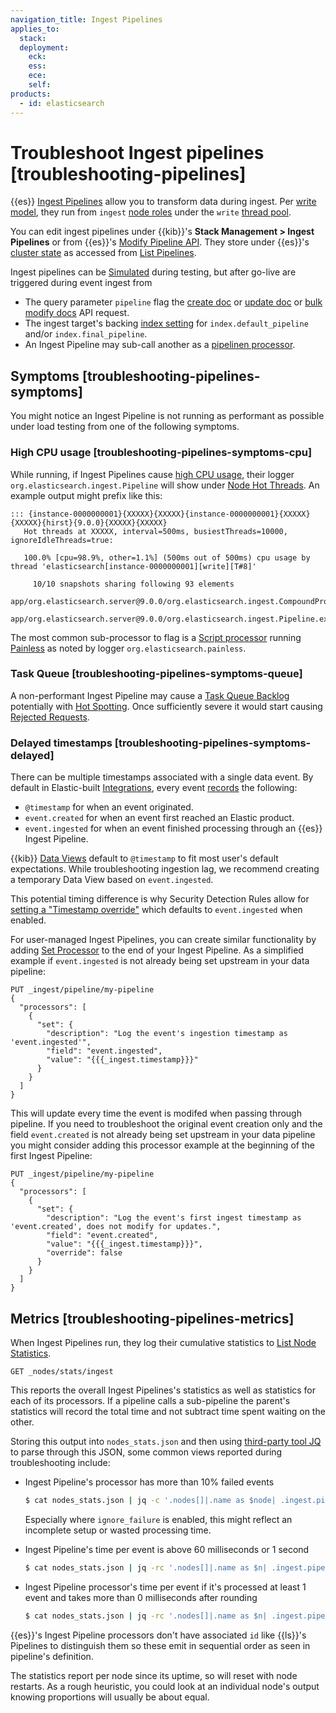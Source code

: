 ```yaml
---
navigation_title: Ingest Pipelines
applies_to:
  stack:
  deployment:
    eck:
    ess:
    ece:
    self:
products:
  - id: elasticsearch
---
```


# Troubleshoot Ingest pipelines [troubleshooting-pipelines]

{{es}} [Ingest Pipelines](https://www.elastic.co/docs/manage-data/ingest/transform-enrich/ingest-pipelines) allow you to transform data during ingest. Per [write model](https://www.elastic.co/docs/deploy-manage/distributed-architecture/reading-and-writing-documents#basic-write-model), they run from `ingest` [node roles](https://www.elastic.co/docs/deploy-manage/distributed-architecture/clusters-nodes-shards/node-roles) under the `write` [thread pool](https://www.elastic.co/docs/reference/elasticsearch/configuration-reference/thread-pool-settings).

You can edit ingest pipelines under {{kib}}'s **Stack Management > Ingest Pipelines** or from {{es}}'s [Modify Pipeline API](https://www.elastic.co/docs/api/doc/elasticsearch/operation/operation-ingest-put-pipeline). They store under {{es}}'s [cluster state](https://www.elastic.co/docs/api/doc/elasticsearch/operation/operation-cluster-state) as accessed from [List Pipelines](https://www.elastic.co/docs/api/doc/elasticsearch/operation/operation-ingest-get-pipeline).

Ingest pipelines can be [Simulated](https://www.elastic.co/docs/api/doc/elasticsearch/operation/operation-ingest-simulate) during testing, but after go-live are triggered during event ingest from

* The query parameter `pipeline` flag the [create doc](https://www.elastic.co/docs/api/doc/elasticsearch/operation/operation-create) or [update doc](https://www.elastic.co/docs/api/doc/elasticsearch/operation/operation-update) or [bulk modify docs](https://www.elastic.co/docs/api/doc/elasticsearch/operation/operation-bulk) API request.
* The ingest target's backing [index setting](https://www.elastic.co/docs/reference/elasticsearch/index-settings/index-modules#dynamic-index-settings) for `index.default_pipeline` and/or `index.final_pipeline`.
* An Ingest Pipeline may sub-call another as a [pipelinen processor](https://www.elastic.co/docs/reference/enrich-processor/pipeline-processor).

## Symptoms [troubleshooting-pipelines-symptoms]

You might notice an Ingest Pipeline is not running as performant as possible under load testing from one of the following symptoms.


### High CPU usage [troubleshooting-pipelines-symptoms-cpu]

While running, if Ingest Pipelines cause [high CPU usage](https://www.elastic.co/docs/troubleshoot/elasticsearch/high-cpu-usage), their logger `org.elasticsearch.ingest.Pipeline` will show under [Node Hot Threads](https://www.elastic.co/docs/api/doc/elasticsearch/operation/operation-nodes-hot-threads). An example output might prefix like this:

```text
::: {instance-0000000001}{XXXXX}{XXXXX}{instance-0000000001}{XXXXX}{XXXXX}{hirst}{9.0.0}{XXXXX}{XXXXX}
   Hot threads at XXXXX, interval=500ms, busiestThreads=10000, ignoreIdleThreads=true:

   100.0% [cpu=98.9%, other=1.1%] (500ms out of 500ms) cpu usage by thread 'elasticsearch[instance-0000000001][write][T#8]'

     10/10 snapshots sharing following 93 elements
       app/org.elasticsearch.server@9.0.0/org.elasticsearch.ingest.CompoundProcessor.execute(CompoundProcessor.java:145)
       app/org.elasticsearch.server@9.0.0/org.elasticsearch.ingest.Pipeline.execute(Pipeline.java:129)
```

The most common sub-processor to flag is a [Script processor](https://www.elastic.co/docs/reference/enrich-processor/script-processor) running [Painless](https://www.elastic.co/docs/reference/scripting-languages/painless/painless) as noted by logger `org.elasticsearch.painless`.


### Task Queue [troubleshooting-pipelines-symptoms-queue]

A non-performant Ingest Pipeline may cause a [Task Queue Backlog](https://www.elastic.co/docs/troubleshoot/elasticsearch/task-queue-backlog) potentially with [Hot Spotting](https://www.elastic.co/docs/troubleshoot/elasticsearch/hotspotting). Once sufficiently severe it would start causing [Rejected Requests](https://www.elastic.co/docs/troubleshoot/elasticsearch/rejected-requests#check-rejected-tasks).


### Delayed timestamps [troubleshooting-pipelines-symptoms-delayed]

There can be multiple timestamps associated with a single data event. By default in Elastic-built [Integrations](https://www.elastic.co/docs/reference/integrations), every event [records](https://www.elastic.co/docs/reference/ecs/ecs-principles-implementation#_timestamps) the following:

* `@timestamp` for when an event originated.
* `event.created` for when an event first reached an Elastic product.
* `event.ingested` for when an event finished processing through an {{es}} Ingest Pipeline.

{{kib}} [Data Views](https://www.elastic.co/docs/explore-analyze/find-and-organize/data-views) default to `@timestamp` to fit most user's default expectations. While troubleshooting ingestion lag, we recommend creating a temporary Data View based on `event.ingested`. 

This potential timing difference is why Security Detection Rules allow for [setting a "Timestamp override"](https://www.elastic.co/docs/troubleshoot/security/detection-rules#troubleshoot-ingestion-pipeline-delay) which defaults to `event.ingested` when enabled.

For user-managed Ingest Pipelines, you can create similar functionality by adding [Set Processor](https://www.elastic.co/docs/reference/enrich-processor/set-processor) to the end of your Ingest Pipeline. As a simplified example if `event.ingested` is not already being set upstream in your data pipeline:

```console
PUT _ingest/pipeline/my-pipeline
{
  "processors": [
    {
      "set": {
        "description": "Log the event's ingestion timestamp as 'event.ingested'",
        "field": "event.ingested",
        "value": "{{{_ingest.timestamp}}}"
      }
    }
  ]
}
```

This will update every time the event is modifed when passing through pipeline. If you need to troubleshoot the original event creation only and the field `event.created` is not already being set upstream in your data pipeline you might consider adding this processor example at the beginning of the first Ingest Pipeline:

```console
PUT _ingest/pipeline/my-pipeline
{
  "processors": [
    {
      "set": {
        "description": "Log the event's first ingest timestamp as 'event.created', does not modify for updates.",
        "field": "event.created",
        "value": "{{{_ingest.timestamp}}}",
        "override": false
      }
    }
  ]
}
```


## Metrics [troubleshooting-pipelines-metrics]

When Ingest Pipelines run, they log their cumulative statistics to [List Node Statistics](https://www.elastic.co/docs/api/doc/elasticsearch/operation/operation-nodes-stats). 

```console
GET _nodes/stats/ingest
```

This reports the overall Ingest Pipelines's statistics as well as statistics for each of its processors. If a pipeline calls a sub-pipeline the parent's statistics will record the total time and not subtract time spent waiting on the other. 

Storing this output into `nodes_stats.json` and then using [third-party tool JQ](https://jqlang.github.io/jq/) to parse through this JSON, some common views reported during troubleshooting include:

* Ingest Pipeline's processor has more than 10% failed events

  ```bash
  $ cat nodes_stats.json | jq -c '.nodes[]|.name as $node| .ingest.pipelines|to_entries[]| .key as $pipeline| .value.processors[] | to_entries[]|.key as $process| { pipeline:$pipeline, process:$process, node:$node, total:.value.stats.count, failed:.value.stats.failed, failed_percent:(try (100*.value.stats.failed/.value.stats.count|round) catch 0)}| select(.total>0 and .failed_percent>10)'
  ```

  Especially where `ignore_failure` is enabled, this might reflect an incomplete setup or wasted processing time.

* Ingest Pipeline's time per event is above 60 milliseconds or 1 second

  ```bash
  $ cat nodes_stats.json | jq -rc '.nodes[]|.name as $n| .ingest.pipelines|to_entries[]| .key as $pi|.value| { name:$n, pipeline:$pi, total_count:.count, total_millis:.time_in_millis, total_failed:.failed }| select(.total_count>0)|.+{time_per:(.total_millis/.total_count|round)}|select(.time_per>60)'
  ```

* Ingest Pipeline processor's time per event if it's processed at least 1 event and takes more than 0 milliseconds after rounding

  ```bash
  $ cat nodes_stats.json | jq -rc '.nodes[]|.name as $n| .ingest.pipelines|to_entries[]| .key as $pi|.value.processors[]| to_entries[]|.key as $pr| .value.stats|{ name:$n, pipeline:$pi, processor:$pr, total_count:.count, total_millis:.time_in_millis, total_failed:.failed }|select(.total_count>0)|.+{time_per:(.total_millis/.total_count|round)}|select(.time_per>0)'
  ```

{{es}}'s Ingest Pipeline processors don't have associated `id` like {{ls}}'s Pipelines to distinguish them so these emit in sequential order as seen in pipeline's definition. 

The statistics report per node since its uptime, so will reset with node restarts. As a rough heuristic, you could look at an individual node's output knowing proportions will usually be about equal. 
